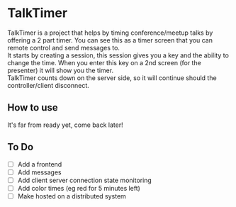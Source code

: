 TalkTimer
=========

TalkTimer is a project that helps by timing conference/meetup talks by offering a 2 part timer. You can see this as a timer screen that you can remote control and send messages to.  
It starts by creating a session, this session gives you a key and the ability to change the time. When you enter this key on a 2nd screen (for the presenter) it will show you the timer.  
TalkTimer counts down on the server side, so it will continue should the controller/client disconnect.

## How to use
It's far from ready yet, come back later!

## To Do
- [ ] Add a frontend
- [ ] Add messages
- [ ] Add client server connection state monitoring
- [ ] Add color times (eg red for 5 minutes left)
- [ ] Make hosted on a distributed system
